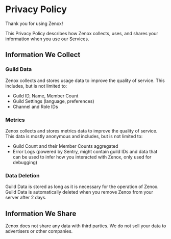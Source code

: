 # Privacy Policy

Thank you for using Zenox!

This Privacy Policy describes how Zenox collects, uses, and shares your information when you use our Services.

## Information We Collect

### Guild Data

Zenox collects and stores usage data to improve the quality of service. This includes, but is not limited to:

- Guild ID, Name, Member Count
- Guild Settings (language, preferences)
- Channel and Role IDs

### Metrics

Zenox collects and stores metrics data to improve the quality of service. This data is mostly anonymous and includes, but is not limited to:

- Guild Count and their Member Counts aggregated
- Error Logs (powered by Sentry, might contain guild IDs and data that can be used to infer how you interacted with Zenox, only used for debugging)

### Data Deletion

Guild Data is stored as long as it is necessary for the operation of Zenox. Guild Data is automatically deleted when you remove Zenox from your server after 2 days.

## Information We Share

Zenox does not share any data with third parties. We do not sell your data to advertisers or other companies.
